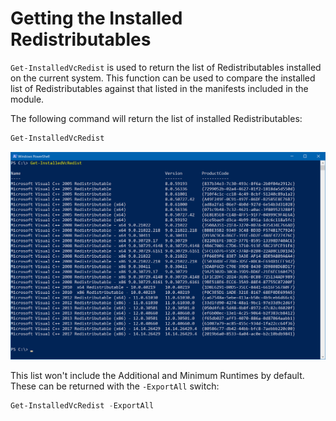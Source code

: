 # Getting the Installed Redistributables

`Get-InstalledVcRedist` is used to return the list of Redistributables installed on the current system. This function can be used to compare the installed list of Redistributables against that listed in the manifests included in the module.

The following command will return the list of installed Redistributables:

```powershell
Get-InstalledVcRedist
```

![Microsoft Visual C++ Redistributables installed on the local PC](https://raw.githubusercontent.com/aaronparker/docs/master/images/installed-vcredist.png)

This list won't include the Additional and Minimum Runtimes by default. These can be returned with the `-ExportAll` switch:

```powershell
Get-InstalledVcRedist -ExportAll
```
